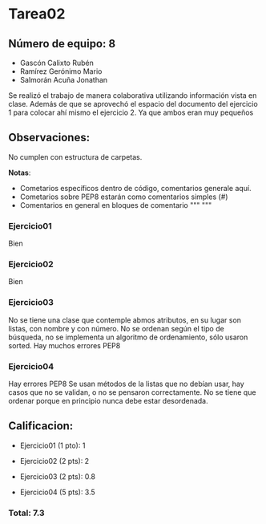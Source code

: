 # Tarea02
## Número de equipo: 8

+ Gascón Calixto Rubén
+ Ramírez Gerónimo Mario
+ Salmorán Acuña Jonathan

Se realizó el trabajo de manera colaborativa utilizando información vista en clase. Además de que se aprovechó el espacio del documento del ejercicio 1 para colocar ahí mismo el ejercicio 2. Ya que ambos eran muy pequeños


## Observaciones:

No cumplen con estructura de carpetas.

**Notas**:
- Cometarios específicos dentro de código, comentarios generale aquí.
- Cometarios sobre PEP8 estarán como comentarios simples (#)
- Comentarios en general en bloques de comentario """ """

### Ejercicio01
Bien

### Ejercicio02
Bien

### Ejercicio03
No se tiene una clase que contemple abmos atributos, en su lugar son listas, con nombre y con número.
No se ordenan según el tipo de búsqueda, no se implementa un algoritmo de ordenamiento, sólo usaron sorted.
Hay muchos errores PEP8

### Ejercicio04
Hay errores PEP8
Se usan métodos de la listas que no debían usar,
hay casos que no se validan, o  no se pensaron correctamente. No se tiene que ordenar porque en principio nunca debe estar desordenada.

## Calificacion:

- Ejercicio01 (1 pto): 1

- Ejercicio02 (2 pts): 2

- Ejercicio03 (2 pts): 0.8

- Ejercicio04 (5 pts): 3.5

### Total: 7.3